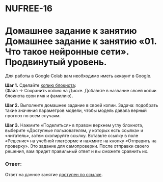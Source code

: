 # NUFREE-16

# Домашнее задание к занятию Домашнее задание к занятию «01. Что такое нейронные сети». Продвинутый уровень.

Для работы в Google Colab вам необходимо иметь аккаунт в Google.

**Шаг 1.** Сделайте [копию блокнота](https://colab.research.google.com/drive/1mXwvhtPap2DNnSqiqoeY1COGG-4XyGbA#scrollTo=eKislGYQ1VN1 ):  
(Файл -> Сохранить копию на Диске. Добавьте в название своей копии блокнота свои имя и фамилию).


**Шаг 2.** Выполните домашнее задание в своей копии.
Задача: подобрать такие значения параметров модели, чтобы модель давала верный прогноз по всем случаям.


**Шаг 3.** Нажмите «Поделиться» в правом верхнем углу блокнота, выберите «Доступные пользователям, у которых есть ссылка» и «читатель», затем скопируйте ссылку. Вставьте ссылку в поле «Решение» на учебной платформе и нажмите на кнопку «Отправить на проверку».
Это задание для самопроверки. После отправки своего решения, вам придет правильный ответ и вы сможете сравнить их.

### Ответ:

Ответ на данное занятие [доступен по ссылке](https://colab.research.google.com/drive/1tXR4guIvWypDHif7JAp_OxDmuA7exH07?usp=sharing).

